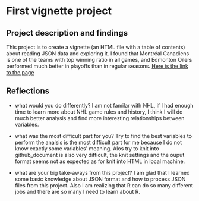 # First vignette project

## Project description and findings
This project is to create a vignette (an HTML file with a table of contents) about reading JSON data and exploring it. I found that Montréal Canadiens is one of the teams with top winning ratio in all games, and Edmonton Oilers performed much better in playoffs than in regular seasons. [Here is the link to the page](https://github.com/ncsutsun4/st558_project1/blob/master/README.md)

## Reflections
* what would you do differently?
  I am not familar with NHL, if I had enough time to learn more about NHL game rules and history, I think I will do much better analysis and find more interesting relationships between variables.
  
* what was the most difficult part for you?
  Try to find the best variables to perform the analsis is the most difficult part for me because I do not know exactly some variables' meaning. Alos try to knit into github_document is also very difficult, the knit settings and the ouput format seems not as expected as for knit into HTML in local machine.
  
* what are your big take-aways from this project?
  I am glad that I learned some basic knowledge about JSON format and how to process JSON files from this project. Also I am realizing that R can do so many different jobs and there are so many I need to learn about R.
